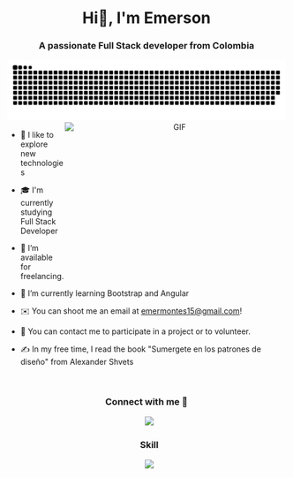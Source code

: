 <div align="center">
<h1 align="center">Hi👋, I'm Emerson </h1>
<h3 align="center">A passionate Full Stack developer from Colombia</h4>
</div>


<div align="center">
  <a href="https://1999azzar.github.io/1999AZZAR/">
  <img  src="https://github.com/1999AZZAR/1999AZZAR/blob/main/resources/img/grid-snake.svg"
       alt="snake" /></a>
</div>
<a target="_blank" align="center">
  <img align="right" top="500" height="300" width="400" alt="GIF" src="https://media.giphy.com/media/SWoSkN6DxTszqIKEqv/giphy.gif">
</a>

- 💖 I like to explore new technologies 

- 🎓 I'm currently studying Full Stack Developer

- 🤝 I’m available for freelancing.

- 🌱 I’m currently learning Bootstrap and Angular

- ✉️  You can shoot me an email at emermontes15@gmail.com!

- 💬 You can contact me to participate in a project or to volunteer. 

- ✍️  In my free time, I read the book "Sumergete en los patrones de diseño" from Alexander Shvets
<br/>
<h3 align="center">Connect with me 🤝 </h3>

<p align="center">

 <div align="center"  class="icons-social" style="margin-left: 10px;">
        <a href="https://www.linkedin.com/in/emerson-montes-422037262/" target="_blank" >
			<img src="https://img.icons8.com/doodle/40/000000/linkedin--v2.png"></a>

</p>
<h3 align="center">Skill </h3>

<p align="center">
 <img width ='32px' src ='https://raw.githubusercontent.com/rahulbanerjee26/githubAboutMeGenerator/main/icons/reactjs.svg'>




</p>





  
